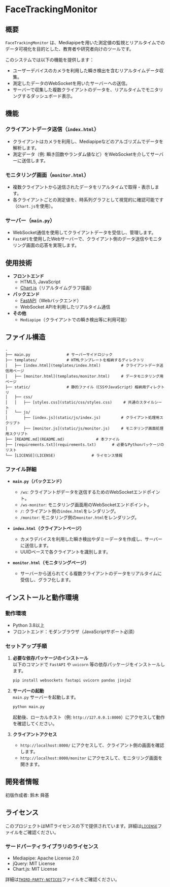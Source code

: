 # FaceTrackingMonitor

## 概要
`FaceTrackingMonitor` は、Mediapipeを用いた測定値の監視とリアルタイムでのデータ可視化を目的とした、教育者や研究者向けのツールです。

このシステムでは以下の機能を提供します：
- ユーザーデバイスのカメラを利用した瞬き検出を含むリアルタイムデータ収集。
- 測定したデータのWebSocketを用いたサーバーへの送信。
- サーバーで収集した複数クライアントのデータを、リアルタイムでモニタリングするダッシュボード表示。

## 機能
### クライアントデータ送信（`index.html`）
- クライアントはカメラを利用し、Mediapipeなどのアルゴリズムでデータを解析します。
- 測定データ（例: 瞬き回数やランダム値など）をWebSocketを介してサーバーに送信します。

### モニタリング画面（`monitor.html`）
- 複数クライアントから送信されたデータをリアルタイムで取得・表示します。
- 各クライアントごとの測定値を、時系列グラフとして視覚的に確認可能です（`Chart.js`を使用）。

### サーバー（`main.py`）
- WebSocket通信を使用してクライアントデータを受信し、管理します。
- `FastAPI`を使用したWebサーバーで、クライアント側のデータ送信やモニタリング画面の応答を実現します。

## 使用技術
- **フロントエンド**  
  - HTML5, JavaScript  
  - [Chart.js](https://www.chartjs.org/)（リアルタイムグラフ描画）  
- **バックエンド**  
  - [FastAPI](https://fastapi.tiangolo.com/)（Webバックエンド）  
  - WebSocket APIを利用したリアルタイム通信
- **その他**  
  - `Mediapipe`（クライアントでの瞬き検出等に利用可能）

## ファイル構造
```
.
├── main.py                # サーバーサイドロジック
├── templates/             # HTMLテンプレートを格納するディレクトリ
│   ├── [index.html](templates/index.html)         # クライアントデータ送信用ページ
│   ├── [monitor.html](templates/monitor.html)     # データモニタリング用ページ
├── static/                # 静的ファイル（CSSやJavaScript）格納用ディレクトリ
│   ├── css/
│   │   ├── [styles.css](static/css/styles.css)     # 共通のスタイルシート
│   └── js/
│       ├── [index.js](static/js/index.js)         # クライアント処理用スクリプト
│       ├── [monitor.js](static/js/monitor.js)     # モニタリング画面処理用スクリプト
├── [README.md](README.md)              # 本ファイル
├── [requirements.txt](requirements.txt)       # 必要なPythonパッケージのリスト
└── [LICENSE](LICENSE)                # ライセンス情報
```
### ファイル詳細
- **`main.py`（バックエンド）**  
  - `/ws`: クライアントがデータを送信するためのWebSocketエンドポイント。  
  - `/ws-monitor`: モニタリング画面用のWebSocketエンドポイント。  
  - `/`: クライアント側の`index.html`をレンダリング。
  - `/monitor`: モニタリング側の`monitor.html`をレンダリング。

- **`index.html`（クライアントページ）**  
  - カメラデバイスを利用した瞬き検出やダミーデータを作成し、サーバーに送信します。
  - UUIDベースで各クライアントを識別します。

- **`monitor.html`（モニタリングページ）**  
  - サーバーから送られてくる複数クライアントのデータをリアルタイムに受信し、グラフ化します。

## インストールと動作環境

### 動作環境
- Python 3.8以上  
- フロントエンド：モダンブラウザ（JavaScriptサポート必須）

### セットアップ手順
1. **必要な依存パッケージのインストール**  
   以下のコマンドで `FastAPI` や `uvicorn` 等の依存パッケージをインストールします。
   ```bash
   pip install websockets fastapi uvicorn pandas jinja2
   ```

2. **サーバーの起動**  
   `main.py` サーバーを起動します。
   ```bash
   python main.py
   ```
   起動後、ローカルホスト（例: `http://127.0.0.1:8000`）にアクセスして動作を確認してください。

3. **クライアントアクセス**  
   - `http://localhost:8000/` にアクセスして、クライアント側の画面を確認します。
   - `http://localhost:8000/monitor` にアクセスして、モニタリング画面を開きます。

## 開発者情報
初版作成者: 鈴木 舜基

## ライセンス

このプロジェクトはMITライセンスの下で提供されています。詳細は[`LICENSE`](./LICENSE)ファイルをご確認ください。

### サードパーティライブラリのライセンス

- Mediapipe: Apache License 2.0
- jQuery: MIT License
- Chart.js: MIT License

詳細は[`THIRD-PARTY-NOTICES`](./THIRD-PARTY-NOTICES)ファイルをご確認ください。